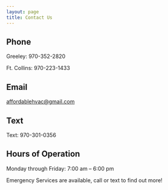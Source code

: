 ```yaml
---
layout: page
title: Contact Us
---
```


<h2>Phone</h2>
<p>Greeley: 970-352-2820</p>
<p>Ft. Collins: 970-223-1433</p>

<h2>Email</h2>
<a href="mailto:affordablehvac@gmail.com">affordablehvac@gmail.com</a>

<h2>Text</h2>
<p>Text: 970-301-0356</p>

<h2>Hours of Operation</h2>

<p>Monday through Friday: 7:00 am – 6:00 pm</p>

<p class="message">
Emergency Services are available, call or text to find out more!
</p>

